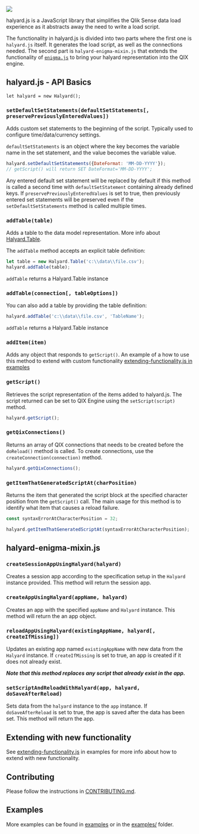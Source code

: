 ![](halyard.png)

halyard.js is a JavaScript library that simplifies the Qlik Sense data load experience as it abstracts away the need to write a load script.

The functionality in halyard.js is divided into two parts where the first one is `halyard.js` itself. It generates the load script, as well as the connections needed. The second part is `halyard-enigma-mixin.js` that extends the functionality of [`enigma.js`](https://github.com/qlik-oss/enigma.js) to bring your halyard representation into the QIX engine.

## halyard.js - API Basics

`let halyard = new Halyard();`

### `setDefaultSetStatements(defaultSetStatements[, preservePreviouslyEnteredValues])`

Adds custom set statements to the beginning of the script. Typically used to configure time/data/currency settings.

`defaultSetStatements` is an object where the key becomes the variable name in the set statement, and the value becomes the variable value.

```javascript
halyard.setDefaultSetStatements({DateFormat: 'MM-DD-YYYY'});
// getScript() will return SET DateFormat='MM-DD-YYYY';
```

Any entered default set statement will be replaced by default if this method is called a second time with `defaultSetStatement` containing already defined keys.
If `preservePreviouslyEnteredValues` is set to true, then previously entered set statements will be preserved even if the `setDefaultSetStatements` method is called multiple times.


### `addTable(table)`

Adds a table to the data model representation. More info about [Halyard.Table](docs/table.md).

The `addTable` method accepts an explicit table definition:

```javascript
let table = new Halyard.Table('c:\\data\\file.csv');
halyard.addTable(table);
```


`addTable` returns a Halyard.Table instance

### `addTable(connection[, tableOptions])`

You can also add a table by providing the table definition:

```javascript
halyard.addTable('c:\\data\\file.csv', 'TableName');
```

`addTable` returns a Halyard.Table instance

### `addItem(item)`

Adds any object that responds to `getScript()`. An example of a how to use this method to extend with custom functionality [extending-functionality.js in examples](examples/extending-functionality.js)

### `getScript()`

Retrieves the script representation of the items added to halyard.js. The script returned can be set to QIX Engine using the `setScript(script)` method.

```javascript
halyard.getScript();
```

### `getQixConnections()`

Returns an array of QIX connections that needs to be created before the `doReload()` method is called. To create connections, use the `createConnection(connection)` method.

```javascript
halyard.getQixConnections();
```

### `getItemThatGeneratedScriptAt(charPosition)`

Returns the item that generated the script block at the specified character position from the `getScript()` call. The main usage for this method is to identify what item that causes a reload failure.   

```javascript
const syntaxErrorAtCharacterPosition = 32;

halyard.getItemThatGeneratedScriptAt(syntaxErrorAtCharacterPosition);
```

## halyard-enigma-mixin.js

### `createSessionAppUsingHalyard(halyard)`

Creates a session app according to the specification setup in the `Halyard` instance provided. This method will return the session app.

### `createAppUsingHalyard(appName, halyard)`

Creates an app with the specified `appName` and `Halyard` instance. This method will return the an app object.

### `reloadAppUsingHalyard(existingAppName, halyard[, createIfMissing])`

Updates an existing app named `existingAppName` with new data from the `Halyard` instance. If `createIfMissing` is set to true, an app is created if it does not already exist.

***Note that this method replaces any script that already exist in the app.***

### `setScriptAndReloadWithHalyard(app, halyard, doSaveAfterReload)`

Sets data from the `halyard` instance to the `app` instance. If `doSaveAfterReload` is set to true, the app is saved
after the data has been set. This method will return the app.

## Extending with new functionality

See [extending-functionality.js](examples/extending-functionality.js) in examples for more info about how to extend with new functionality.

## Contributing

Please follow the instructions in [CONTRIBUTING.md](.github/CONTRIBUTING.md).

## Examples

More examples can be found in [examples](examples/README.md) or in the [examples/](examples/) folder.
